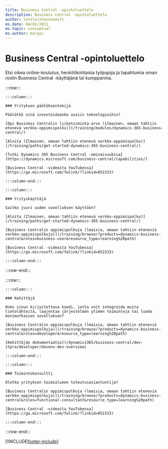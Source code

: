 ```yaml
---
title: Business Central -opintoluettelo
description: Business Central -opintoluettelo
author: loreleishannonmsft
ms.date: 04/01/2021
ms.topic: conceptual
ms.author: margoc
---
```


# <a name="business-central-learning-catalog"></a><a name="business-central-learning-catalog"></a>Business Central -opintoluettelo

Etsi oikea online-koulutus, henkilökohtaisia työpajoja ja tapahtumia oman roolin Business Central -käyttäjänä tai kumppanina.

:::row:::

    :::column:::

    ### Yrityksen päätöksentekijä

    Päätätkö sinä investoidaanko uusiin teknologioihin? 

    [Opi Business Centralin liiketoiminta-arvo (ilmainen, omaan tahtiin etenevä verkko-oppimispolku)](/training/modules/dynamics-365-business-central/)

    [Aloita (Ilmainen, omaan tahtiin etenevä verkko-oppimispolku)](/training/paths/get-started-dynamics-365-business-central/)

    [Tutki Dynamics 365 Business Central -ominaisuuksia](https://dynamics.microsoft.com/business-central/capabilities/)

    [Business Central -videoita YouTubessa](https://go.microsoft.com/fwlink/?linkid=851533)

    :::column-end:::

    :::column:::

    ### Yrityskäyttäjä

    Saitko juuri uuden sovelluksen käyttöön? 

    [Aloita (Ilmainen, omaan tahtiin etenevä verkko-oppimispolku)](/training/paths/get-started-dynamics-365-business-central/)

    [Business Centralin oppimispolkuja (lmaisia, omaan tahtiin eteneviä verkko-oppimispolkuja)](/training/browse/?products=dynamics-business-central&roles=business-user&resource_type=learning%20path)

    [Business Central -videoita YouTubessa](https://go.microsoft.com/fwlink/?linkid=851533)

    :::column-end:::

:::row-end:::

:::row:::

    :::column:::

    ### Kehittäjä

    Onko sinun kirjoitettava koodi, jotta voit integroida muita tietolähteitä, laajentaa järjestelmän ytimen toimintoja tai luoda monimutkaisen sovelluksen?

    [Business Centralin oppimispolkuja (lmaisia, omaan tahtiin eteneviä verkko-oppimispolkuja)](/training/browse/?products=dynamics-business-central&roles=developer&resource_type=learning%20path)

    [Kehittäjän dokumentaatio](/dynamics365/business-central/dev-itpro/developer/devenv-dev-overview)

    :::column-end:::

    :::column:::

    ### Toimintokonsultti
    
    Oletko yrityksen toimialueen toteutusasiantuntija? 

    [Business Centralin oppimispolkuja (lmaisia, omaan tahtiin eteneviä verkko-oppimispolkuja)](/training/browse/?products=dynamics-business-central&roles=functional-consultant&resource_type=learning%20path)

    [Business Central -videoita YouTubessa](https://go.microsoft.com/fwlink/?linkid=851533)

    :::column-end:::

:::row-end:::


[!INCLUDE[footer-include](../includes/footer-banner.md)]

